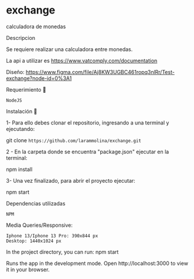 # exchange
calculadora de monedas

Descripcion

Se requiere realizar una calculadora entre monedas.

La api a utilizar es https://www.vatcomply.com/documentation

Diseño: https://www.figma.com/file/Aj8KW3UGBC461ropq3nlRr/Test-exchange?node-id=0%3A1

Requerimiento 🔧

    NodeJS 

Instalación 🔧

1- Para ello debes clonar el repositorio, ingresando a una terminal y ejecutando:

git clone `https://github.com/larammolina/exchange.git`

2 - En la carpeta donde se encuentra "package.json" ejecutar en la terminal:

npm install

3- Una vez finalizado, para abrir el proyecto ejecutar:

npm start

Dependencias utilizadas

    NPM

Media Queries/Responsive:

    Iphone 13/Iphone 13 Pro: 390x844 px
    Desktop: 1440x1024 px



In the project directory, you can run:
npm start

Runs the app in the development mode.
Open http://localhost:3000 to view it in your browser.


